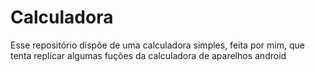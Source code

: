 # Calculadora
Esse repositório dispõe de uma calculadora simples, feita por mim, que tenta replicar algumas fuções da calculadora de aparelhos android
